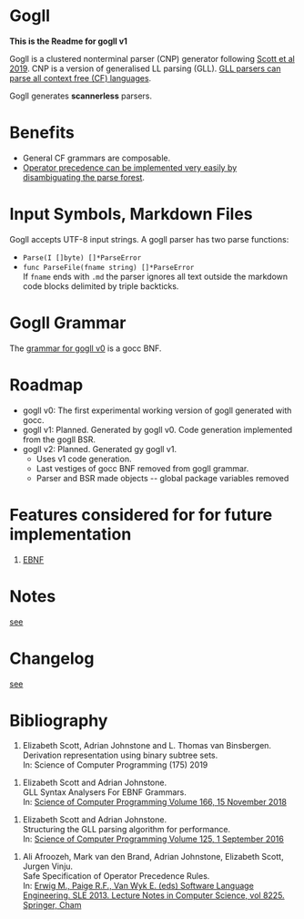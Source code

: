 # Gogll
**This is the Readme for gogll v1**

Gogll is a clustered nonterminal parser (CNP) generator following [Scott et al 2019](#Scott-et-al-2019). CNP is a version of generalised LL parsing (GLL). [GLL parsers can parse all context free (CF) languages](#Scott-et-al-2016).

Gogll generates **scannerless** parsers.

# Benefits
* General CF grammars are composable.
* [Operator precedence can be implemented very easily by disambiguating the parse forest](#Afroozeh-et-al-2019).

# Input Symbols, Markdown Files
Gogll accepts UTF-8 input strings. 
A gogll parser has two parse functions: 
* `Parse(I []byte) []*ParseError`
* `func ParseFile(fname string) []*ParseError`   
If `fname` ends with `.md` the parser ignores all text outside the markdown code blocks delimited by triple backticks. 

# Gogll Grammar
The [grammar for gogll v0](gogll.bnf) is a gocc BNF.


# Roadmap

* gogll v0: The first experimental working version of gogll generated with gocc.
* gogll v1: Planned. Generated by gogll v0. Code generation implemented from the gogll BSR.
* gogll v2: Planned. Generated gy gogll v1. 
  * Uses v1 code generation. 
  * Last vestiges of gocc BNF removed from gogll grammar.
  * Parser and BSR made objects -- global package variables removed

# Features considered for for future implementation
1. [EBNF](#Scott-et-al-2018)

# Notes
[see](notes.md)

# Changelog
[see](ChangeLog.md)

# Bibliography
<a name="Scott-et-al-2019"></a>
1. Elizabeth Scott, Adrian Johnstone and L. Thomas van Binsbergen.  
Derivation representation using binary subtree sets.  
In: Science of Computer Programming (175) 2019

<a name="Scott-et-al-2018"></a>
1. Elizabeth Scott and Adrian Johnstone.   
GLL Syntax Analysers For EBNF Grammars.   
In: [Science of Computer Programming
Volume 166, 15 November 2018](https://pure.royalholloway.ac.uk/portal/en/publications/gll-syntax-analysers-for-ebnf-grammars(58d1ec5e-28df-486a-879e-36d58a9f8abf).html)

<a name="Scott-et-al-2016"></a>
1. Elizabeth Scott and Adrian Johnstone.   
Structuring the GLL parsing algorithm for performance.   
In: [Science of Computer Programming
Volume 125, 1 September 2016](https://pure.royalholloway.ac.uk/portal/en/publications/structuring-the-gll-parsing-algorithm-for-performance(a95fc020-9918-4f17-a87a-845e2aee12b8).html)

<a name="Afroozeh-et-al-2013"></a>
1. Ali Afroozeh, Mark van den Brand, Adrian Johnstone, Elizabeth Scott, Jurgen Vinju.   
Safe Specification of Operator Precedence Rules.   
In: [Erwig M., Paige R.F., Van Wyk E. (eds) Software Language Engineering. SLE 2013. Lecture Notes in Computer Science, vol 8225. Springer, Cham](https://pure.royalholloway.ac.uk/portal/en/publications/safe-specification-of-operator-precedence-rules(0287d70e-92b8-4204-aafb-15a81de84968).html)